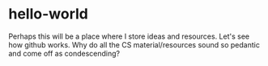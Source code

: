 # hello-world
Perhaps this will be a place where I store ideas and resources.
Let's see how github works. Why do all the CS material/resources sound so pedantic and come off as condescending?
